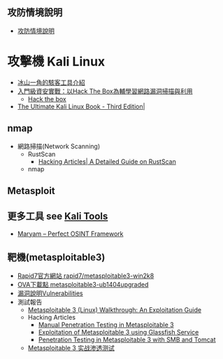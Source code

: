 ## 攻防情境說明
- [攻防情境說明](scenario.png)
# 攻擊機 Kali Linux
- [冰山一角的駭客工具介紹 ](https://ithelp.ithome.com.tw/users/20114110/ironman/2536)
- [入門級資安實戰：以Hack The Box為輔學習網路漏洞掃描與利用](https://ithelp.ithome.com.tw/users/20145688/ironman/6733)
  - [Hack the box](https://www.hackthebox.com/) 
- [The Ultimate Kali Linux Book - Third Edition|](https://www.packtpub.com/product/the-ultimate-kali-linux-book-third-edition/9781835085806)
## nmap
- 網路掃描(Network Scanning)
  - RustScan
    - [Hacking Articles| A Detailed Guide on RustScan](https://www.hackingarticles.in/a-detailed-guide-on-rustscan/) 
  - nmap 

## Metasploit
## 更多工具 see [Kali Tools](https://www.kali.org/tools/all-tools/)
- [Maryam – Perfect OSINT Framework]()
## 靶機(metasploitable3)
- [Rapid7官方網站 rapid7/metasploitable3-win2k8](https://app.vagrantup.com/rapid7/boxes/metasploitable3-win2k8)
- [OVA下載點 metasploitable3-ub1404upgraded](https://sourceforge.net/projects/metasploitable3-ub1404upgraded/)
- [漏洞說明Vulnerabilities](https://github.com/rapid7/metasploitable3/wiki/Vulnerabilities)
- 測試報告
  - [Metasploitable 3 (Linux) Walkthrough: An Exploitation Guide](https://stuffwithaurum.com/2020/04/17/metasploitable-3-linux-an-exploitation-guide/)
  - Hacking Articles
    - [Manual Penetration Testing in Metasploitable 3](https://www.hackingarticles.in/manual-penetration-testing-metasploitable-3/)
    - [Exploitation of Metasploitable 3 using Glassfish Service](https://www.hackingarticles.in/exploitation-metasploitable-3-using-glassfish-service/)
    - [Penetration Testing in Metasploitable 3 with SMB and Tomcat](https://www.hackingarticles.in/penetration-testing-metasploitable-3-smb-tomcat/)
  - [Metasploitable 3 实战渗透测试](https://blog.csdn.net/weixin_51167520/article/details/114745286)

